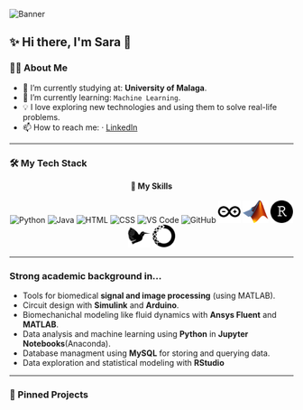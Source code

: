 ![Banner](https://capsule-render.vercel.app/api?type=blur&height=299&color=gradient&text=Code%20That%20Heals&reversal=true&fontColor=808080&fontSize=70&rotate=0&fontAlign=60)

## ✨ Hi there, I'm Sara 👋


### 👩‍💻 About Me

- 🔭 I’m currently studying at: **University of Malaga**.
- 🌱 I’m currently learning:  `Machine Learning`.
- 💡 I love exploring new technologies and using them to solve real-life problems.
- 📫 How to reach me: · [LinkedIn](https://www.linkedin.com/in/sara-gimenez-gomez-09ab232b4/) 

---

### 🛠️ My Tech Stack

<p align="center">
  <b>🚀 My Skills</b><br><br>

  <img src="https://skillicons.dev/icons?i=python" alt="Python" title="Python" height="40">
  <img src="https://skillicons.dev/icons?i=java" alt="Java" title="Java" height="40">
  <img src="https://skillicons.dev/icons?i=html" alt="HTML" title="HTML" height="40">
  <img src="https://skillicons.dev/icons?i=css" alt="CSS" title="CSS" height="40">
  <img src="https://skillicons.dev/icons?i=vscode" alt="VS Code" title="VS Code" height="40">
  <img src="https://skillicons.dev/icons?i=github" alt="GitHub" title="GitHub" height="40">
  <img src="asset/arduino.svg" alt="Arduino" title="Arduino" height="40">
  <img src="asset/Matlab_Logo.png" alt="MATLAB" title="MATLAB" height="40">
  <img src="asset/rstudioide.svg" alt="RStudio" title="RStudio" height="40">
  <img src="asset/latex.svg" alt="Latex" title="latex" height="40">
  <img src="asset/anaconda.svg" alt="Anaconda" title="Anaconda" height="40">
</p>

---
###  Strong academic background in...
- Tools for biomedical **signal and image processing** (using MATLAB).
- Circuit design with **Simulink** and **Arduino**.
- Biomechanichal modeling like fluid dynamics with **Ansys Fluent** and **MATLAB**.
- Data analysis and machine learning using **Python** in **Jupyter Notebooks**(Anaconda).
- Database managment using **MySQL** for storing and querying data.
- Data exploration and statistical modeling with **RStudio**

---

### 📌 Pinned Projects



